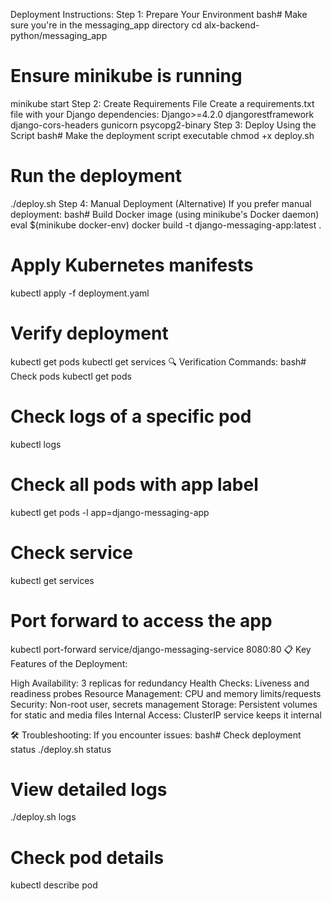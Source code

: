 Deployment Instructions:
Step 1: Prepare Your Environment
bash# Make sure you're in the messaging_app directory
cd alx-backend-python/messaging_app

# Ensure minikube is running
minikube start
Step 2: Create Requirements File
Create a requirements.txt file with your Django dependencies:
Django>=4.2.0
djangorestframework
django-cors-headers
gunicorn
psycopg2-binary
Step 3: Deploy Using the Script
bash# Make the deployment script executable
chmod +x deploy.sh

# Run the deployment
./deploy.sh
Step 4: Manual Deployment (Alternative)
If you prefer manual deployment:
bash# Build Docker image (using minikube's Docker daemon)
eval $(minikube docker-env)
docker build -t django-messaging-app:latest .

# Apply Kubernetes manifests
kubectl apply -f deployment.yaml

# Verify deployment
kubectl get pods
kubectl get services
🔍 Verification Commands:
bash# Check pods
kubectl get pods

# Check logs of a specific pod
kubectl logs <pod-name>

# Check all pods with app label
kubectl get pods -l app=django-messaging-app

# Check service
kubectl get services

# Port forward to access the app
kubectl port-forward service/django-messaging-service 8080:80
📋 Key Features of the Deployment:

High Availability: 3 replicas for redundancy
Health Checks: Liveness and readiness probes
Resource Management: CPU and memory limits/requests
Security: Non-root user, secrets management
Storage: Persistent volumes for static and media files
Internal Access: ClusterIP service keeps it internal

🛠 Troubleshooting:
If you encounter issues:
bash# Check deployment status
./deploy.sh status

# View detailed logs
./deploy.sh logs

# Check pod details
kubectl describe pod <pod-name>